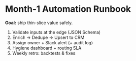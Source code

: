 # Month-1 Automation Runbook
**Goal:** ship thin-slice value safely.

1) Validate inputs at the edge (JSON Schema)
2) Enrich → Dedupe → Upsert to CRM
3) Assign owner + Slack alert (+ audit log)
4) Hygiene dashboard + routing SLA
5) Weekly retro: backtests & fixes
